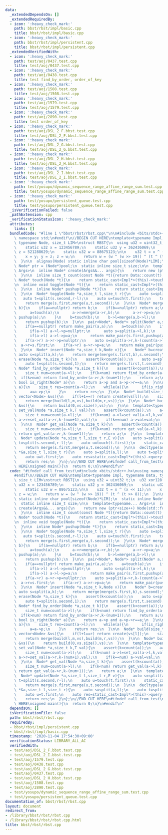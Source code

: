 ```yaml
---
data:
  _extendedDependsOn: []
  _extendedRequiredBy:
  - icon: ':heavy_check_mark:'
    path: bbst/rbst/impl/basic.cpp
    title: bbst/rbst/impl/basic.cpp
  - icon: ':heavy_check_mark:'
    path: bbst/rbst/impl/persistent.cpp
    title: bbst/rbst/impl/persistent.cpp
  _extendedVerifiedWith:
  - icon: ':heavy_check_mark:'
    path: test/aoj/0437.test.cpp
    title: test/aoj/0437.test.cpp
  - icon: ':heavy_check_mark:'
    path: test/aoj/0438.test.cpp
    title: test find_by_order, order_of_key
  - icon: ':heavy_check_mark:'
    path: test/aoj/1508.test.cpp
    title: test/aoj/1508.test.cpp
  - icon: ':heavy_check_mark:'
    path: test/aoj/1579.test.cpp
    title: test/aoj/1579.test.cpp
  - icon: ':heavy_check_mark:'
    path: test/aoj/2890.test.cpp
    title: test order_of_key
  - icon: ':heavy_check_mark:'
    path: test/aoj/DSL_2_F.bbst.test.cpp
    title: test/aoj/DSL_2_F.bbst.test.cpp
  - icon: ':heavy_check_mark:'
    path: test/aoj/DSL_2_G.bbst.test.cpp
    title: test/aoj/DSL_2_G.bbst.test.cpp
  - icon: ':heavy_check_mark:'
    path: test/aoj/DSL_2_H.bbst.test.cpp
    title: test/aoj/DSL_2_H.bbst.test.cpp
  - icon: ':heavy_check_mark:'
    path: test/aoj/DSL_2_I.bbst.test.cpp
    title: test/aoj/DSL_2_I.bbst.test.cpp
  - icon: ':heavy_check_mark:'
    path: test/yosupo/dynamic_sequence_range_affine_range_sum.test.cpp
    title: test/yosupo/dynamic_sequence_range_affine_range_sum.test.cpp
  - icon: ':heavy_check_mark:'
    path: test/yosupo/persistent_queue.test.cpp
    title: test/yosupo/persistent_queue.test.cpp
  _isVerificationFailed: false
  _pathExtension: cpp
  _verificationStatusIcon: ':heavy_check_mark:'
  attributes:
    links: []
  bundledCode: "#line 1 \"bbst/rbst/rbst.cpp\"\n\n#include <bits/stdc++.h>\nusing\
    \ namespace std;\n#endif\n//BEGIN CUT HERE\ntemplate<typename Impl, typename Data,\
    \ typename Node, size_t LIM>\nstruct RBST{\n  using u32 = uint32_t;\n  u32 xor128(){\n\
    \    static u32 x = 123456789;\n    static u32 y = 362436069;\n    static u32\
    \ z = 521288629;\n    static u32 w = 88675123;\n\n    u32 t = x ^ (x << 11);\n\
    \    x = y; y = z; z = w;\n    return w = (w ^ (w >> 19)) ^ (t ^ (t >> 8));\n\
    \  }\n\n  alignas(Node) static inline char pool[sizeof(Node)*LIM];\n  static inline\
    \ Node* ptr = (Node*)pool;\n  static inline size_t size;\n\n  template<typename...\
    \ Args>\n  inline Node* create(Args&&... args){\n    return new (ptr+size++) Node(std::forward<Args>(args)...);\n\
    \  }\n\n  inline size_t count(const Node *t){return Data::count(t);}\n\n  inline\
    \ Node* touch(Node *t){\n    return static_cast<Impl*>(this)->touch(t);\n  }\n\
    \n  inline void toggle(Node *t){\n    return static_cast<Impl*>(this)->toggle(t);\n\
    \  }\n\n  inline Node* pushup(Node *t){\n    return static_cast<Impl*>(this)->pushup(t);\n\
    \  }\n\n  Node* toggle(Node *a,size_t l,size_t r){\n    auto s=split(a,l);\n \
    \   auto t=split(s.second,r-l);\n    auto u=touch(t.first);\n    toggle(u);\n\
    \    return merge(s.first,merge(u,t.second));\n  }\n\n  Node* merge(Node* a,Node*\
    \ b){\n    if(a==nullptr) return b;\n    if(b==nullptr) return a;\n    if(xor128()%(count(a)+count(b))<count(a)){\n\
    \      a=touch(a);\n      a->r=merge(a->r,b);\n      a->r->p=a;\n      return\
    \ pushup(a);\n    }\n    b=touch(b);\n    b->l=merge(a,b->l);\n    b->l->p=b;\n\
    \    return pushup(b);\n  }\n\n  pair<Node*, Node*> split(Node* a,size_t k){\n\
    \    if(a==nullptr) return make_pair(a,a);\n    a=touch(a);\n    if(k<=count(a->l)){\n\
    \      if(a->l) a->l->p=nullptr;\n      auto s=split(a->l,k);\n      a->l=s.second;\n\
    \      if(a->l) a->l->p=a;\n      return make_pair(s.first,pushup(a));\n    }\n\
    \    if(a->r) a->r->p=nullptr;\n    auto s=split(a->r,k-(count(a->l)+1));\n  \
    \  a->r=s.first;\n    if(a->r) a->r->p=a;\n    return make_pair(pushup(a),s.second);\n\
    \  }\n\n  Node* insert(Node *a,size_t k,Node v){\n    Node* b=create(v);\n   \
    \ auto s=split(a,k);\n    return merge(merge(s.first,b),s.second);\n  }\n\n  Node*\
    \ erase(Node *a,size_t k){\n    assert(k<count(a));\n    auto s=split(a,k);\n\
    \    auto t=split(s.second,1);\n    return merge(s.first,t.second);\n  }\n\n \
    \ Node* find_by_order(Node *a,size_t k){\n    assert(k<count(a));\n    a=touch(a);\n\
    \    size_t num=count(a->l);\n    if(k<num) return find_by_order(a->l,k);\n  \
    \  if(k>num) return find_by_order(a->r,k-(num+1));\n    return a;\n  }\n\n  inline\
    \ bool is_right(Node* a){\n    return a->p and a->p->r==a;\n  }\n\n  size_t order_of_key(Node*\
    \ a){\n    size_t res=count(a->l);\n    while(a){\n      if(is_right(a)) res+=count(a->p->l)+1;\n\
    \      a=a->p;\n    }\n    return res;\n  }\n\n  Node* build(size_t l,size_t r,const\
    \ vector<Node> &vs){\n    if(l+1==r) return create(vs[l]);\n    size_t m=(l+r)>>1;\n\
    \    return merge(build(l,m,vs),build(m,r,vs));\n  }\n\n  Node* build(const vector<Node>\
    \ &vs){\n    return build(0,vs.size(),vs);\n  }\n\n  template<typename T>\n  Node*\
    \ set_val(Node *a,size_t k,T val){\n    assert(k<count(a));\n    a=touch(a);\n\
    \    size_t num=count(a->l);\n    if(k<num) a->l=set_val(a->l,k,val);\n    if(k>num)\
    \ a->r=set_val(a->r,k-(num+1),val);\n    if(k==num) a->val=val;\n    return pushup(a);\n\
    \  }\n\n  Node* get_val(Node *a,size_t k){\n    assert(k<count(a));\n    a=touch(a);\n\
    \    size_t num=count(a->l);\n    if(k<num) return get_val(a->l,k);\n    if(k>num)\
    \ return get_val(a->r,k-(num+1));\n    return a;\n  }\n\n  template<typename E>\n\
    \  Node* update(Node *a,size_t l,size_t r,E v){\n    auto s=split(a,l);\n    auto\
    \ t=split(s.second,r-l);\n    auto u=touch(t.first);\n    static_cast<Impl*>(this)->propagate(u,v);\n\
    \    return merge(s.first,merge(u,t.second));\n  }\n\n  decltype(auto) query(Node\
    \ *&a,size_t l,size_t r){\n    auto s=split(a,l);\n    auto t=split(s.second,r-l);\n\
    \    auto u=t.first;\n    auto res=static_cast<Impl*>(this)->query(u);\n    a=merge(s.first,merge(u,t.second));\n\
    \    return res;\n  }\n};\n//END CUT HERE\n#ifndef call_from_test\n//INSERT ABOVE\
    \ HERE\nsigned main(){\n  return 0;\n}\n#endif\n"
  code: "#ifndef call_from_test\n#include <bits/stdc++.h>\nusing namespace std;\n\
    #endif\n//BEGIN CUT HERE\ntemplate<typename Impl, typename Data, typename Node,\
    \ size_t LIM>\nstruct RBST{\n  using u32 = uint32_t;\n  u32 xor128(){\n    static\
    \ u32 x = 123456789;\n    static u32 y = 362436069;\n    static u32 z = 521288629;\n\
    \    static u32 w = 88675123;\n\n    u32 t = x ^ (x << 11);\n    x = y; y = z;\
    \ z = w;\n    return w = (w ^ (w >> 19)) ^ (t ^ (t >> 8));\n  }\n\n  alignas(Node)\
    \ static inline char pool[sizeof(Node)*LIM];\n  static inline Node* ptr = (Node*)pool;\n\
    \  static inline size_t size;\n\n  template<typename... Args>\n  inline Node*\
    \ create(Args&&... args){\n    return new (ptr+size++) Node(std::forward<Args>(args)...);\n\
    \  }\n\n  inline size_t count(const Node *t){return Data::count(t);}\n\n  inline\
    \ Node* touch(Node *t){\n    return static_cast<Impl*>(this)->touch(t);\n  }\n\
    \n  inline void toggle(Node *t){\n    return static_cast<Impl*>(this)->toggle(t);\n\
    \  }\n\n  inline Node* pushup(Node *t){\n    return static_cast<Impl*>(this)->pushup(t);\n\
    \  }\n\n  Node* toggle(Node *a,size_t l,size_t r){\n    auto s=split(a,l);\n \
    \   auto t=split(s.second,r-l);\n    auto u=touch(t.first);\n    toggle(u);\n\
    \    return merge(s.first,merge(u,t.second));\n  }\n\n  Node* merge(Node* a,Node*\
    \ b){\n    if(a==nullptr) return b;\n    if(b==nullptr) return a;\n    if(xor128()%(count(a)+count(b))<count(a)){\n\
    \      a=touch(a);\n      a->r=merge(a->r,b);\n      a->r->p=a;\n      return\
    \ pushup(a);\n    }\n    b=touch(b);\n    b->l=merge(a,b->l);\n    b->l->p=b;\n\
    \    return pushup(b);\n  }\n\n  pair<Node*, Node*> split(Node* a,size_t k){\n\
    \    if(a==nullptr) return make_pair(a,a);\n    a=touch(a);\n    if(k<=count(a->l)){\n\
    \      if(a->l) a->l->p=nullptr;\n      auto s=split(a->l,k);\n      a->l=s.second;\n\
    \      if(a->l) a->l->p=a;\n      return make_pair(s.first,pushup(a));\n    }\n\
    \    if(a->r) a->r->p=nullptr;\n    auto s=split(a->r,k-(count(a->l)+1));\n  \
    \  a->r=s.first;\n    if(a->r) a->r->p=a;\n    return make_pair(pushup(a),s.second);\n\
    \  }\n\n  Node* insert(Node *a,size_t k,Node v){\n    Node* b=create(v);\n   \
    \ auto s=split(a,k);\n    return merge(merge(s.first,b),s.second);\n  }\n\n  Node*\
    \ erase(Node *a,size_t k){\n    assert(k<count(a));\n    auto s=split(a,k);\n\
    \    auto t=split(s.second,1);\n    return merge(s.first,t.second);\n  }\n\n \
    \ Node* find_by_order(Node *a,size_t k){\n    assert(k<count(a));\n    a=touch(a);\n\
    \    size_t num=count(a->l);\n    if(k<num) return find_by_order(a->l,k);\n  \
    \  if(k>num) return find_by_order(a->r,k-(num+1));\n    return a;\n  }\n\n  inline\
    \ bool is_right(Node* a){\n    return a->p and a->p->r==a;\n  }\n\n  size_t order_of_key(Node*\
    \ a){\n    size_t res=count(a->l);\n    while(a){\n      if(is_right(a)) res+=count(a->p->l)+1;\n\
    \      a=a->p;\n    }\n    return res;\n  }\n\n  Node* build(size_t l,size_t r,const\
    \ vector<Node> &vs){\n    if(l+1==r) return create(vs[l]);\n    size_t m=(l+r)>>1;\n\
    \    return merge(build(l,m,vs),build(m,r,vs));\n  }\n\n  Node* build(const vector<Node>\
    \ &vs){\n    return build(0,vs.size(),vs);\n  }\n\n  template<typename T>\n  Node*\
    \ set_val(Node *a,size_t k,T val){\n    assert(k<count(a));\n    a=touch(a);\n\
    \    size_t num=count(a->l);\n    if(k<num) a->l=set_val(a->l,k,val);\n    if(k>num)\
    \ a->r=set_val(a->r,k-(num+1),val);\n    if(k==num) a->val=val;\n    return pushup(a);\n\
    \  }\n\n  Node* get_val(Node *a,size_t k){\n    assert(k<count(a));\n    a=touch(a);\n\
    \    size_t num=count(a->l);\n    if(k<num) return get_val(a->l,k);\n    if(k>num)\
    \ return get_val(a->r,k-(num+1));\n    return a;\n  }\n\n  template<typename E>\n\
    \  Node* update(Node *a,size_t l,size_t r,E v){\n    auto s=split(a,l);\n    auto\
    \ t=split(s.second,r-l);\n    auto u=touch(t.first);\n    static_cast<Impl*>(this)->propagate(u,v);\n\
    \    return merge(s.first,merge(u,t.second));\n  }\n\n  decltype(auto) query(Node\
    \ *&a,size_t l,size_t r){\n    auto s=split(a,l);\n    auto t=split(s.second,r-l);\n\
    \    auto u=t.first;\n    auto res=static_cast<Impl*>(this)->query(u);\n    a=merge(s.first,merge(u,t.second));\n\
    \    return res;\n  }\n};\n//END CUT HERE\n#ifndef call_from_test\n//INSERT ABOVE\
    \ HERE\nsigned main(){\n  return 0;\n}\n#endif\n"
  dependsOn: []
  isVerificationFile: false
  path: bbst/rbst/rbst.cpp
  requiredBy:
  - bbst/rbst/impl/persistent.cpp
  - bbst/rbst/impl/basic.cpp
  timestamp: '2020-11-04 17:54:30+09:00'
  verificationStatus: LIBRARY_ALL_AC
  verifiedWith:
  - test/aoj/DSL_2_F.bbst.test.cpp
  - test/aoj/DSL_2_I.bbst.test.cpp
  - test/aoj/1579.test.cpp
  - test/aoj/0438.test.cpp
  - test/aoj/DSL_2_G.bbst.test.cpp
  - test/aoj/0437.test.cpp
  - test/aoj/DSL_2_H.bbst.test.cpp
  - test/aoj/1508.test.cpp
  - test/aoj/2890.test.cpp
  - test/yosupo/dynamic_sequence_range_affine_range_sum.test.cpp
  - test/yosupo/persistent_queue.test.cpp
documentation_of: bbst/rbst/rbst.cpp
layout: document
redirect_from:
- /library/bbst/rbst/rbst.cpp
- /library/bbst/rbst/rbst.cpp.html
title: bbst/rbst/rbst.cpp
---
```

